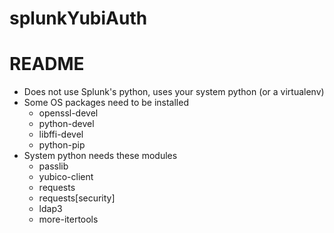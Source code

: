 # splunkYubiAuth

README
======

* Does not use Splunk's python, uses your system python (or a virtualenv)
* Some OS packages need to be installed
    - openssl-devel
    - python-devel
    - libffi-devel
    - python-pip
* System python needs these modules
    - passlib
    - yubico-client
    - requests
    - requests[security]
    - ldap3
    - more-itertools
